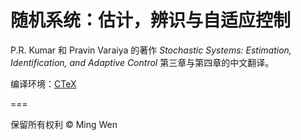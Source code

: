 # 随机系统：估计，辨识与自适应控制

P.R. Kumar 和 Pravin Varaiya 的著作 _Stochastic Systems: Estimation, Identification, and Adaptive Control_ 第三章与第四章的中文翻译。

编译环境：[CTeX](http://www.ctex.org)

===

保留所有权利 &copy; Ming Wen
